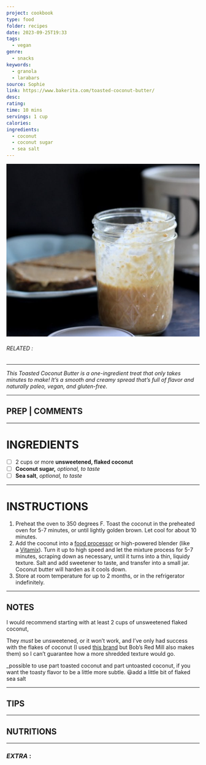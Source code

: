 ```yaml
---
project: cookbook
type: food
folder: recipes
date: 2023-09-25T19:33
tags:
  - vegan
genre:
  - snacks
keywords:
  - granola
  - larabars
source: Sophie
link: https://www.bakerita.com/toasted-coconut-butter/
desc: 
rating: 
time: 10 mins
servings: 1 cup
calories: 
ingredients:
  - coconut
  - coconut sugar
  - sea salt
---
```


![IMAGE](image_362.png)

###### *RELATED* : 
---
_This Toasted Coconut Butter is a one-ingredient treat that only takes minutes to make! It’s a smooth and creamy spread that’s full of flavor and naturally paleo, vegan, and gluten-free._

---
## PREP | COMMENTS



---
# INGREDIENTS

- [ ] 2 cups or more **unsweetened, flaked coconut**
- [ ] **Coconut sugar,** _optional, to taste_
- [ ] **Sea salt**, _optional, to taste_

---
# INSTRUCTIONS

1. Preheat the oven to 350 degrees F. Toast the coconut in the preheated oven for 5-7 minutes, or until lightly golden brown. Let cool for about 10 minutes.
2. Add the coconut into a [food processor](https://amzn.to/3AlpY8O) or high-powered blender (like a [Vitamix](https://www.amazon.com/Vitamix-Explorian-Professional-Grade-Low-Profile-Container/dp/B07CX95VRT?crid=L8ZUJ3QPWDAO&keywords=vitamix+explorian+blender&qid=1663007436&sprefix=vitamix+ex%2Caps%2C143&sr=8-1-spons&psc=1&linkCode=li2&tag=bakerita0c-20&linkId=2f1279de32a24eff934adc169d1c1b5a&language=en_US&ref_=as_li_ss_il)). Turn it up to high speed and let the mixture process for 5-7 minutes, scraping down as necessary, until it turns into a thin, liquidy texture. Salt and add sweetener to taste, and transfer into a small jar. Coconut butter will harden as it cools down.
3. Store at room temperature for up to 2 months, or in the refrigerator indefinitely.

---
## NOTES

I would recommend starting with at least 2 cups of unsweetened flaked coconut,

They _must_ be unsweetened, or it won’t work, and I’ve only had success with the flakes of coconut (I used [this brand](http://www.iherb.com/Edward-Sons-Organic-Coconut-Flakes-Unsweetened-7-oz-200-g/32715?gclid=CjgKEAjw2pSdBRCc5Or_vuWw7TgSJAA5txZgV4aAmoZ3Sg4WYtl02XzqIM4XsagHjpI1D3fDQgR0j_D_BwE&gclsrc=aw.ds) but Bob’s Red Mill also makes them) so I can’t guarantee how a more shredded texture would go.

_possible to use part toasted coconut and part untoasted coconut, if you want the toasty flavor to be a little more subtle. 😃add a little bit of flaked sea salt

---
## TIPS



---
## NUTRITIONS



---
### *EXTRA* :



